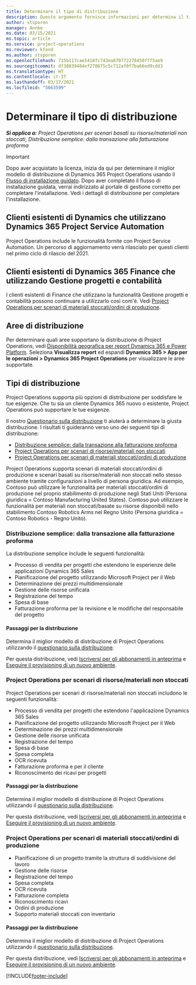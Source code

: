 ```yaml
---
title: Determinare il tipo di distribuzione
description: Questo argomento fornisce informazioni per determina il tipo di distribuzione di Project Operations giusto per la tua azienda.
author: stsporen
manager: Annbe
ms.date: 03/15/2021
ms.topic: article
ms.service: project-operations
ms.reviewer: kfend
ms.author: stsporen
ms.openlocfilehash: 715b117cae5418fc743ea870772278450fff5ae9
ms.sourcegitcommit: df30839484ef278675c5c712af0f7ba66ed9cdd3
ms.translationtype: HT
ms.contentlocale: it-IT
ms.lasthandoff: 03/17/2021
ms.locfileid: "5663599"
---
```

# <a name="determine-your-deployment-type"></a>Determinare il tipo di distribuzione

_**Si applica a:** Project Operations per scenari basati su risorse/materiali non stoccati, Distribuzione semplice: dalla transazione alla fatturazione proforma_

> [!IMPORTANT]
> Dopo aver acquistato la licenza, inizia da qui per determinare il miglior modello di distribuzione di Dynamics 365 Project Operations usando il [Flusso di installazione guidato](https://aka.ms/provisionprojectoperations).
> Dopo aver completato il flusso di installazione guidata, verrai indirizzato al portale di gestione corretto per completare l'installazione. Vedi i dettagli di distribuzione per completare l'installazione.


## <a name="existing-customers-of-dynamics-using-dynamics-365-project-service-automation"></a>Clienti esistenti di Dynamics che utilizzano Dynamics 365 Project Service Automation
Project Operations include le funzionalità fornite con Project Service Automation. Un percorso di aggiornamento verrà rilasciato per questi clienti nel primo ciclo di rilascio del 2021.

## <a name="existing-customers-of-dynamics-365-finance-using-project-management-and-accounting"></a>Clienti esistenti di Dynamics 365 Finance che utilizzando Gestione progetti e contabilità 

I clienti esistenti di Finance che utilizzano la funzionalità Gestione progetti e contabilità possono continuare a utilizzarlo così com'è. Vedi [Project Operations per scenari di materiali stoccati/ordini di produzione](#pma).


## <a name="deployment-regions"></a>Aree di distribuzione
Per determinare quali aree supportano la distribuzione di Project Operations, vedi [Disponibilità geografica per report Dynamics 365 e Power Platform](https://dynamics.microsoft.com/en-us/geographic-availability/). Seleziona **Visualizza report** ed espandi **Dynamics 365 > App per le operazioni > Dynamics 365 Project Operations** per visualizzare le aree supportate.

## <a name="deployment-types"></a>Tipi di distribuzione
Project Operations supporta più opzioni di distribuzione per soddisfare le tue esigenze. Che tu sia un cliente Dynamics 365 nuovo o esistente, Project Operations può supportare le tue esigenze.

Il nostro [Questionario sulla distribuzione](https://aka.ms/provisionprojectoperations) ti aiuterà a determinare la giusta distribuzione. I risultati ti guideranno verso uno dei seguenti tipi di distribuzione:

- [Distribuzione semplice: dalla transazione alla fatturazione proforma](#lite)
- [Project Operations per scenari di risorse/materiali non stoccati](#integrated)
- [Project Operations per scenari di materiali stoccati/ordini di produzione](#pma)

Project Operations supporta scenari di materiali stoccati/ordini di produzione e scenari basati su risorse/materiali non stoccati nello stesso ambiente tramite configurazioni a livello di persona giuridica. Ad esempio, Contoso può utilizzare le funzionalità per materiali stoccati/ordini di produzione nel proprio stabilimento di produzione negli Stati Uniti (Persona giuridica = Contoso Manufacturing United States). Contoso può utilizzare le funzionalità per materiali non stoccati/basate su risorse disponibili nello stabilimento Contoso Robotics Arms nel Regno Unito (Persona giuridica = Contoso Robotics - Regno Unito).

### <a name="lite-deployment---deal-to-proforma-invoicing"></a><a  name="lite"></a>Distribuzione semplice: dalla transazione alla fatturazione proforma

La distribuzione semplice include le seguenti funzionalità:

- Processo di vendita per progetti che estendono le esperienze delle applicazioni Dynamics 365 Sales
- Pianificazione del progetto utilizzando Microsoft Project per il Web
- Determinazione dei prezzi multidimensionale
- Gestione delle risorse unificata
- Registrazione del tempo
- Spesa di base
- Fatturazione proforma per la revisione e le modifiche del responsabile del progetto 

#### <a name="deployment-steps"></a>Passaggi per la distribuzione
Determina il miglior modello di distribuzione di Project Operations utilizzando il [questionario sulla distribuzione](https://aka.ms/provisionprojectoperations).

Per questa distribuzione, vedi [Iscriversi per gli abbonamenti in anteprima](lite-preview-subscription-sign-up.md) e [Eseguire il provisioning di un nuovo ambiente](lite-deployment.md). 


### <a name="project-operations-for-resourcenon-stocked-scenarios"></a><a name="integrated"></a>Project Operations per scenari di risorse/materiali non stoccati
Project Operations per scenari di risorse/materiali non stoccati includono le seguenti funzionalità:
 
- Processo di vendita per progetti che estendono l'applicazione Dynamics 365 Sales
- Pianificazione del progetto utilizzando Microsoft Project per il Web
- Determinazione dei prezzi multidimensionale
- Gestione delle risorse unificata
- Registrazione del tempo
- Spesa di base
- Spesa completa
- OCR ricevuta
- Fatturazione proforma e per il cliente 
- Riconoscimento dei ricavi per progetti

#### <a name="deployment-steps"></a>Passaggi per la distribuzione
Determina il miglior modello di distribuzione di Project Operations utilizzando il [questionario sulla distribuzione](https://aka.ms/provisionprojectoperations).

Per questa distribuzione, vedi [Iscriversi per gli abbonamenti in anteprima](resource-sign-up-preview-subscription.md) e [Eseguire il provisioning di un nuovo ambiente](resource-provision-new-environment.md). 


### <a name="project-operations-for-stockedproduction-order-scenarios"></a><a name="pma"></a>Project Operations per scenari di materiali stoccati/ordini di produzione

- Pianificazione di un progetto tramite la struttura di suddivisione del lavoro
- Gestione delle risorse
- Registrazione del tempo
- Spesa completa
- OCR ricevuta
- Fatturazione completa
- Riconoscimento ricavi
- Ordini di produzione
- Supporto materiali stoccati con inventario

#### <a name="deployment-steps"></a>Passaggi per la distribuzione
Determina il miglior modello di distribuzione di Project Operations utilizzando il [questionario sulla distribuzione](https://aka.ms/provisionprojectoperations).

Per questa distribuzione, vedi [Iscriversi per gli abbonamenti in anteprima](https://docs.microsoft.com/dynamics365/fin-ops-core/dev-itpro/dev-tools/sign-up-preview-subscription?toc=/dynamics365/finance/toc.json) e [Eseguire il provisioning di un nuovo ambiente](https://docs.microsoft.com/dynamics365/fin-ops-core/dev-itpro/deployment/deploy-demo-environment?toc=/dynamics365/finance/toc.json). 



[!INCLUDE[footer-include](../includes/footer-banner.md)]
